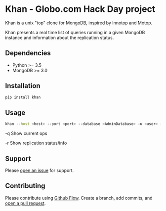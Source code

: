 # Khan - Globo.com Hack Day project

Khan is a unix "top" clone for MongoDB, inspired by Innotop and Motop.

Khan presents a real time list of queries running in a given MongoDB instance and information about the replication status.

## Dependencies

  * Python >= 3.5
  * MongoDB >= 3.0

## Installation


```sh
pip install khan
```

## Usage

```sh
khan --host <host> --port <port> --database <AdminDatabase> -u <user> -p <password> [-q|-r]
```

-q Show current ops

-r Show replication status/info

## Support

Please [open an issue](https://github.com/globocom/khan/issues) for support.

## Contributing

Please contribute using [Github Flow](https://guides.github.com/introduction/flow/). Create a branch, add commits, and [open a pull request](https://github.com/globocom/mongo-top/compare/).
